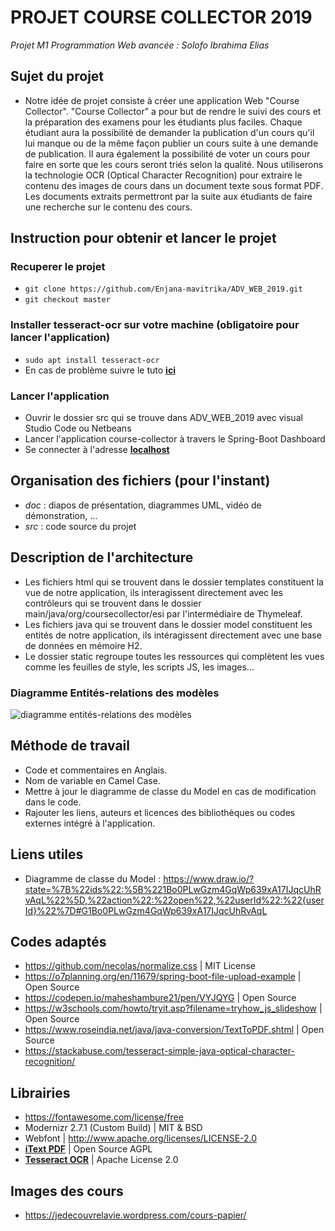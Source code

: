 # PROJET COURSE COLLECTOR 2019
_Projet M1 Programmation Web avancée : Solofo Ibrahima Elias_

## Sujet du projet
 - Notre idée de projet consiste à créer une application Web "Course Collector".
 "Course Collector" a pour but de rendre le suivi des cours et la préparation des examens pour les étudiants plus faciles.
 Chaque étudiant aura la possibilité de demander la publication d'un cours qu'il lui manque ou de la même façon publier un cours suite à une demande de publication.
 Il aura également la possibilité de voter un cours pour faire en sorte que les cours seront triés selon la qualité.
 Nous utiliserons la technologie OCR (Optical Character Recognition) pour extraire le contenu des images de cours dans un document texte sous format PDF.
 Les documents extraits permettront par la suite aux étudiants de faire une recherche sur le contenu des cours.



## Instruction pour obtenir et lancer le projet

### Recuperer le projet
 - `git clone https://github.com/Enjana-mavitrika/ADV_WEB_2019.git`
 - `git checkout master`

### Installer tesseract-ocr sur votre machine (obligatoire pour lancer l'application) 
 - `sudo apt install tesseract-ocr`
 - En cas de problème suivre le tuto **[ici](https://github.com/tesseract-ocr/tesseract/wiki/Compiling#linux)**

### Lancer l'application 
 - Ouvrir le dossier src qui se trouve dans ADV_WEB_2019 avec visual Studio Code ou Netbeans
 - Lancer l'application course-collector à travers le Spring-Boot Dashboard
 - Se connecter à l'adresse **[localhost](http://localhost:8080/)**



## Organisation des fichiers (pour l'instant)
 - _doc_ : diapos de présentation, diagrammes UML, vidéo de démonstration, ...
 - _src_ : code source du projet



## Description de l'architecture

 - Les fichiers html qui se trouvent dans le dossier templates constituent la vue de notre application, ils interagissent directement avec les contrôleurs qui se trouvent dans
 le dossier main/java/org/coursecollector/esi par l'intermédiaire de Thymeleaf.
 - Les fichiers java qui se trouvent dans le dossier model constituent les entités de notre application, ils intéragissent directement avec une base de données en mémoire H2.
 - Le dossier static regroupe toutes les ressources qui complètent les vues comme les feuilles de style, les scripts JS, les images...
### Diagramme Entités-relations des modèles
 ![diagramme entités-relations des modèles](https://github.com/Enjana-mavitrika/ADV_WEB_2019/doc/diagramme_entit%C3%A9s_relations_des_mod%C3%A8les.png)



## Méthode de travail 
 - Code et commentaires en Anglais.
 - Nom de variable en Camel Case.
 - Mettre à jour le diagramme de classe du Model en cas de modification dans le code.
 - Rajouter les liens, auteurs et licences des bibliothèques ou codes externes intégré à l'application.



## Liens utiles
 - Diagramme de classe du Model : https://www.draw.io/?state=%7B%22ids%22:%5B%221Bo0PLwGzm4GqWp639xA17IJqcUhRvAqL%22%5D,%22action%22:%22open%22,%22userId%22:%22{userId}%22%7D#G1Bo0PLwGzm4GqWp639xA17IJqcUhRvAqL



## Codes adaptés
 - https://github.com/necolas/normalize.css | MIT License
 - https://o7planning.org/en/11679/spring-boot-file-upload-example | Open Source
 - https://codepen.io/maheshambure21/pen/VYJQYG | Open Source
 - https://w3schools.com/howto/tryit.asp?filename=tryhow_js_slideshow  | Open Source
 - https://www.roseindia.net/java/java-conversion/TextToPDF.shtml | Open Source
 - https://stackabuse.com/tesseract-simple-java-optical-character-recognition/
 


## Librairies
 - https://fontawesome.com/license/free
 - Modernizr 2.7.1 (Custom Build) | MIT & BSD
 - Webfont | http://www.apache.org/licenses/LICENSE-2.0
 - **[iText PDF](https://itextpdf.com/fr)** | Open Source AGPL
 - **[Tesseract OCR](https://github.com/tesseract-ocr)** | Apache License 2.0



## Images des cours
 - https://jedecouvrelavie.wordpress.com/cours-papier/
